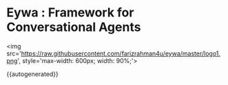 # Eywa : Framework for Conversational Agents

<img src='https://raw.githubusercontent.com/farizrahman4u/eywa/master/logo1.png', style='max-width: 600px; width: 90%;'>

{{autogenerated}}
